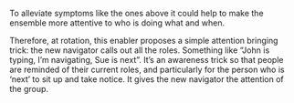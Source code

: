 To alleviate symptoms like the ones above it could help to make the ensemble more attentive to who is doing what and when.

Therefore, at rotation, this enabler proposes a simple attention bringing trick: the new navigator calls out all the roles. Something like “John is typing, I’m navigating, Sue is next”. It’s an awareness trick so that people are reminded of their current roles, and particularly for the person who is ‘next’ to sit up and take notice. It gives the new navigator the attention of the group.